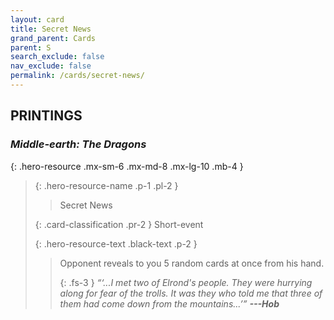 ```yaml
---
layout: card
title: Secret News
grand_parent: Cards
parent: S
search_exclude: false
nav_exclude: false
permalink: /cards/secret-news/
---
```


## PRINTINGS


### _Middle-earth: The Dragons_

{: .hero-resource .mx-sm-6 .mx-md-8 .mx-lg-10 .mb-4 }
> {: .hero-resource-name .p-1 .pl-2 }
> > <div class="card-mp"></div>
> > <div class="card-name">Secret News</div>
>
> {: .card-classification .pr-2 }
> Short-event
>
> {: .hero-resource-text .black-text .p-2 }
> > Opponent reveals to you 5 random cards at once from his hand. 
> > 
> > {: .fs-3 } 
> > _“‘...I met two of Elrond's people. They were hurrying along for fear of the trolls. It was they who told me that three of them had come down from the mountains...’”_ ***---&#65279;Hob*** 
> 
